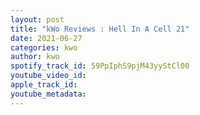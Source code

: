 ```yaml
---
layout: post
title: "kWo Reviews : Hell In A Cell 21"
date: 2021-06-27
categories: kwo
author: kwo
spotify_track_id: 59PpIphS9pjM43yyStCl00
youtube_video_id: 
apple_track_id: 
youtube_metadata: 
---
```

